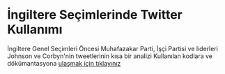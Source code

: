 # İngiltere Seçimlerinde Twitter Kullanımı 
İngiltere Genel Seçimleri Öncesi Muhafazakar Parti, İşçi Partisi ve liderleri Johnson ve Corbyn'nin tweetlerinin kısa bir analizi
Kullanılan kodlara ve dökümantasyona [ulaşmak için tıklayınız](https://sadettindemirel.github.io/uk-election-2019/dokumantasyon.html)
